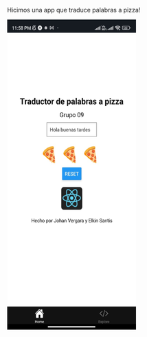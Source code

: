 Hicimos una app que traduce palabras a pizza!


<img src="image.png" alt="app" height="720" width="300"/>
